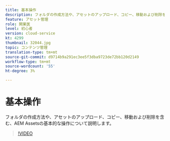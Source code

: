 ```yaml
---
title: 基本操作
description: フォルダの作成方法や、アセットのアップロード、コピー、移動および削除を含む、AEM Assetsの基本的な操作について説明します。
feature: アセット管理
role: 開業医
level: 初心者
version: cloud-service
kt: 4299
thumbnail: 32044.jpg
topic: コンテンツ管理
translation-type: tm+mt
source-git-commit: d9714b9a291ec3ee5f3dba9723de72bb120d2149
workflow-type: tm+mt
source-wordcount: '55'
ht-degree: 3%

---
```



# 基本操作

フォルダの作成方法や、アセットのアップロード、コピー、移動および削除を含む、AEM Assetsの基本的な操作について説明します。

>[!VIDEO](https://video.tv.adobe.com/v/32044/?quality=12&learn=on&hidetitle=true)